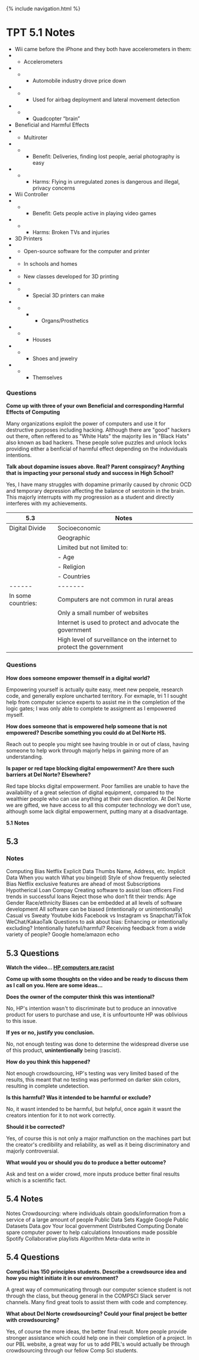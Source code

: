{% include navigation.html %}

# TPT **5.1**   **Notes** 

- Wii came before the iPhone and they both have accelerometers in them: 
- - Accelerometers
- - - Automobile industry drove price down 
- - - Used for airbag deployment and lateral movement detection 
- - - Quadcopter “brain” 
- Beneficial and Harmful Effects 
- - Multiroter 
- - - Benefit: Deliveries, finding lost people, aerial photography is easy 
- - - Harms: Flying in unregulated zones is dangerous and illegal, privacy concerns 
- Wii Controller 
- - - Benefit: Gets people active in playing video games 
- - - Harms: Broken TVs and injuries 
- 3D Printers 
- - Open-source software for the computer and printer 
- - In schools and homes 
- - New classes developed for 3D printing 
- - - Special 3D printers can make 
- - - - Organs/Prosthetics 
- - - Houses 
- - - Shoes and jewelry
- - - Themselves 


### Questions
**Come up with three of your own Beneficial and corresponding Harmful Effects of Computing**

Many organizations exploit the power of computers and use it for destructive purposes including hacking. Although there are "good" hackers out there, often reffered to as "White Hats" the majority lies in "Black Hats" also known as bad hackers. These people solve puzzles and unlock locks providing either a benficial of harmful effect depending on the induviduals intentions.

**Talk about dopamine issues above. Real? Parent conspiracy? Anything that is impacting your personal study and success in High School?**

Yes, I have many struggles with dopamine primarily caused by chronic OCD and temporary depression affecting the balance of serotonin in the brain. This majorly interrupts with my progression as a student and directly interferes with my achievements.

| **5.3** | **Notes** |
| ----------- | ----------- |
|  Digital Divide     | Socioeconomic |
|    | Geographic   | 
|    | Limited but not limited to:  | 
|    | - Age   |
|    | - Religion |
|    | - Countries |
| ------ | ------- |
| In some countries: | Computers are not common in rural areas |
| | Only a small number of websites |
| | Internet is used to protect and advocate the government |
| | High level of surveillance on the internet to protect the government |


### Questions
**How does someone empower themself in a digital world?**

Empowering yourself is actually quite easy, meet new peopele, research code, and generally explore uncharted territory. For exmaple, tri 1 I sought help from computer science experts to assist me in the completion of the logic gates; I was only able to complete te assigment as I empowered myself.

**How does someone that is empowered help someone that is not empowered? Describe something you could do at Del Norte HS.**

Reach out to people you might see having trouble in or out of class, having someone to help work through majorly helps in gaining more of an understanding.

**Is paper or red tape blocking digital empowerment? Are there such barriers at Del Norte? Elsewhere?**

Red tape blocks digital empowerment. Poor families are unable to have the availability of a great selection of digital equipment, compared to the wealthier people who can use anything at their own discretion. At Del Norte we are gifted, we have access to all this computer technology we don’t use, although some lack digital empowerment, putting many at a disadvantage.

**5.1**   **Notes** 
## 5.3
### Notes
 Computing Bias
      Netflix
      Explicit Data
      Thumbs
      Name, Address, etc.
      Implicit Data
      When you watch
      What you binge(d)
      Style of show frequently selected
  Bias
      Netflix exclusive features are ahead of most
      Subscriptions
  Hypotherical Loan Compay
    Creating software to assist loan officers
    Find trends in successful loans
Reject those who don’t fit their trends:
   Age
   Gender
      Race/ethnicity
  Biases can be embedded at all levels of software development
    All software can be biased (intentionally or unintentionally)
    Casual vs Sweaty
        Youtube kids
        Facebook vs Instagram vs Snapchat/TikTok
        WeChat/KakaoTalk
   Questions to ask about bias:
        Enhancing or intentionally excluding?
        Intentionally hateful/harmful?
        Receiving feedback from a wide variety of people?
        Google home/amazon echo

## **5.3 Questions**

**Watch the video... [HP computers are racist](https://www.youtube.com/watch?v=t4DT3tQqgRM)**

**Come up with some thoughts on the video and be ready to discuss them as I call on you. Here are some ideas...**

**Does the owner of the computer think this was intentional?**

No, HP's intention wasn't to discriminate but to produce an innovative product for users to purchase and use, it is unfourtounte HP was oblivious to this issue. 

**If yes or no, justify you conclusion.**

No, not enough testing was done to determine the widespread diverse use of this product, **unintentionally** being (rascist).

**How do you think this happened?**

Not enough crowdsourcing, HP's testing was very limited based of the results, this meant that no testing was performed on darker skin colors, resulting in complete undetection. 

**Is this harmful? Was it intended to be harmful or exclude?**

No, it wasnt intended to be harmful, but helpful, once again it wasnt the creators intention for it to not work correctly. 

**Should it be corrected?**

Yes, of course this is not only a major malfunction on the machines part but the creator's credibility and reliability, as well as it being discriminatory and majorly controversial. 

**What would you or should you do to produce a better outcome?**

Ask and test on a wider crowd, more inputs produce better final results which is a scientific fact. 


## **5.4**   **Notes**
Notes
Crowdsourcing: where individuals obtain goods/information from a service of a large amount of people
  Public Data Sets
      Kaggle
      Google Public Datasets
      Data.gov
      Your local government
    Distributed Computing
      Donate spare computer power to help calculations
    Innovations made possible
      Spotify
         Collaborative playlists
         Algorithm 
         Meta-data write in

## **5.4 Questions**
**CompSci has 150 principles students. Describe a crowdsource idea and how you might initiate it in our environment?**

A great way of communicating through our computer science student is not through the class, but theoug general in the COMPSCI Slack server channels. Many find great tools to assist them with code and comptencey. 

**What about Del Norte crowdsourcing? Could your final project be better with crowdsourcing?**

Yes, of course the more ideas, the better final result. More people provide stronger assistance which could help one in their completion of a project. In our PBL website, a great way for us to add PBL's would actually be through crowdsourcing through our fellow Comp Sci students.

